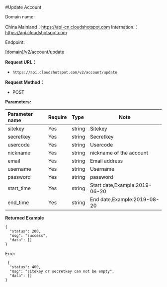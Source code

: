 #Update Account

Domain name:

China Mainland：https://api-cn.cloudshotspot.com
Internation.：https://api.cloudshotspot.com

Endpoint:

[domain]/v2/account/update


**Request URL：**
- ` https://api.cloudshotspot.com/v2/account/update `
  
**Request Method：**
- POST 

**Parameters:** 

|Parameter name|Require|Type|Note|
|:----    |:---|:----- |-----   |
|sitekey |  Yes  |    string   |    Sitekey   |
|secretkey |  Yes  |    string   |    Secretkey   |
|usercode |  Yes  |    string   |    Usercode   |
|nickname |  Yes  |    string   |    nickname of the account  |
|email |  Yes  |    string   |    Email address   |
|username |  Yes  |    string   |    Username   |
|password |  Yes  |    string   |    password   |
|start_time |  Yes  |    string   |    Start date,Example:2019-06-20   |
|end_time |  Yes  |    string   |     End date,Example:2019-08-20   |


**Returned Example**

``` 
{
  "status": 200,
  "msg": "success",
  "data": []
}

```


 Error
```
 {
  "status": 400,
  "msg": "sitekey or secretkey can not be empty",
  "data": []
}
```


